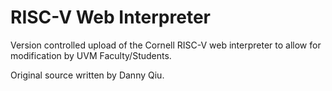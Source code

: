 # RISC-V Web Interpreter
Version controlled upload of the Cornell RISC-V web interpreter to allow for modification by UVM Faculty/Students. 

Original source written by Danny Qiu.
